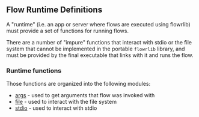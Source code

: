 ## Flow Runtime Definitions

A "runtime" (i.e. an app or server where flows are executed using flowrlib) must provide
a set of functions for running flows.

There are a number of "impure" functions that interact with stdio or the file system that 
cannot be implemented in the portable `flowrlib` library, and must be provided by the final
executable that links with it and runs the flow.

### Runtime functions
Those functions are organized into the following modules:
* [args](args/args.md) - used to get arguments that flow was invoked with
* [file](file/file.md) - used to interact with the file system
* [stdio](stdio/stdio.md) - used to interact with stdio